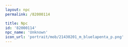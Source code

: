 ```yaml
---
layout: npc
permalink: /82000114

title: Npc
id: '82000114'
npc_name: 'Unknown'
icon_url: 'portrait/mob/21430201_m_bluelapenta_p.png'
---
```

